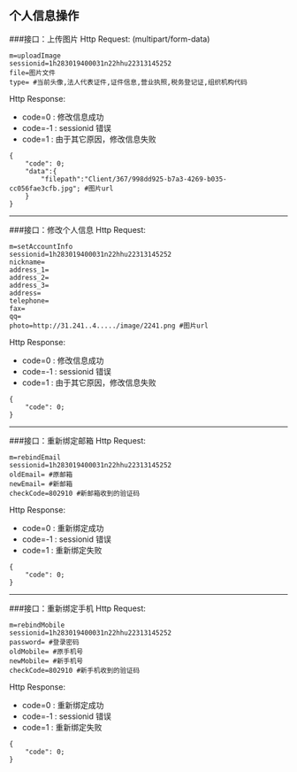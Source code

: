 个人信息操作
---
###接口：上传图片
Http Request: (multipart/form-data)

```
m=uploadImage
sessionid=1h283019400031n22hhu22313145252
file=图片文件
type= #当前头像,法人代表证件,证件信息,营业执照,税务登记证,组织机构代码
```

Http Response:

- code=0 : 修改信息成功
- code=-1 : sessionid 错误
- code=1 : 由于其它原因，修改信息失败

``` 
{ 
    "code": 0;
    "data":{
    	"filepath":"Client/367/998dd925-b7a3-4269-b035-cc056fae3cfb.jpg"; #图片url
    }
} 
```
---
###接口：修改个人信息
Http Request:

```
m=setAccountInfo
sessionid=1h283019400031n22hhu22313145252
nickname=
address_1=
address_2=
address_3=
address=
telephone=
fax=
qq=
photo=http://31.241..4...../image/2241.png #图片url
```

Http Response:

- code=0 : 修改信息成功
- code=-1 : sessionid 错误
- code=1 : 由于其它原因，修改信息失败

``` 
{ 
    "code": 0;
} 
```
---
###接口：重新绑定邮箱
Http Request: 

```
m=rebindEmail
sessionid=1h283019400031n22hhu22313145252
oldEmail= #原邮箱
newEmail= #新邮箱
checkCode=802910 #新邮箱收到的验证码
```
Http Response:  

- code=0 : 重新绑定成功
- code=-1 : sessionid 错误
- code=1 : 重新绑定失败

``` 
{ 
    "code": 0;    
} 
```
---
###接口：重新绑定手机
Http Request: 

```
m=rebindMobile
sessionid=1h283019400031n22hhu22313145252
password= #登录密码
oldMobile= #原手机号
newMobile= #新手机号
checkCode=802910 #新手机收到的验证码
```

Http Response:

- code=0 : 重新绑定成功
- code=-1 : sessionid 错误
- code=1 : 重新绑定失败

``` 
{ 
    "code": 0;   
} 
```
